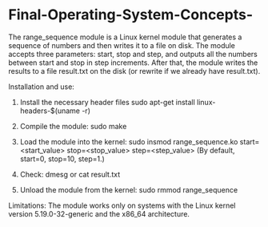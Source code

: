 # Final-Operating-System-Concepts-


The range_sequence module is a Linux kernel module that generates a sequence of numbers and then writes it to a file on disk. The module accepts three parameters: start, stop and step, and outputs all the numbers between start and stop in step increments. After that, the module writes the results to a file result.txt on the disk (or rewrite if we already have result.txt).

Installation and use:
1. Install the necessary header files
sudo apt-get install linux-headers-$(uname -r)

2. Compile the module:
sudo make

3. Load the module into the kernel:
sudo insmod range_sequence.ko start=<start_value> stop=<stop_value> step=<step_value>
(By default, start=0, stop=10, step=1.)

4. Check:
dmesg or cat result.txt

5. Unload the module from the kernel:
sudo rmmod range_sequence


Limitations:
The module works only on systems with the Linux kernel version 5.19.0-32-generic and the x86_64 architecture.
